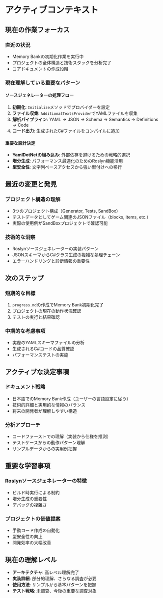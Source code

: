 # アクティブコンテキスト

## 現在の作業フォーカス

### 直近の状況
- Memory Bankの初期化作業を実行中
- プロジェクトの全体構造と技術スタックを分析完了
- コアドキュメントの作成段階

### 現在理解している重要なパターン

#### ソースジェネレーターの処理フロー
1. **初期化**: `Initialize`メソッドでプロバイダーを設定
2. **ファイル収集**: `AdditionalTextsProvider`でYAMLファイルを収集
3. **解析パイプライン**: YAML → JSON → Schema → Semantics → Definitions → Code
4. **コード出力**: 生成されたC#ファイルをコンパイルに追加

#### 重要な設計決定
- **YamlDotNetの組み込み**: 外部依存を避けるための戦略的選択
- **増分生成**: パフォーマンス最適化のためのRoslyn機能活用
- **型安全性**: 文字列ベースアクセスから強い型付けへの移行

## 最近の変更と発見

### プロジェクト構造の理解
- 3つのプロジェクト構成（Generator, Tests, SandBox）
- テストデータとしてゲーム関連のJSONファイル（blocks, items, etc.）
- 実際の使用例がSandBoxプロジェクトで確認可能

### 技術的な洞察
- Roslynソースジェネレーターの実装パターン
- JSONスキーマからC#クラス生成の複雑な処理チェーン
- エラーハンドリングと診断情報の重要性

## 次のステップ

### 短期的な目標
1. `progress.md`の作成でMemory Bank初期化完了
2. プロジェクトの現在の動作状況確認
3. テストの実行と結果確認

### 中期的な考慮事項
- 実際のYAMLスキーマファイルの分析
- 生成されるC#コードの品質確認
- パフォーマンステストの実施

## アクティブな決定事項

### ドキュメント戦略
- 日本語でのMemory Bank作成（ユーザーの言語設定に従う）
- 技術的詳細と実用的な情報のバランス
- 将来の開発者が理解しやすい構造

### 分析アプローチ
- コードファーストでの理解（実装から仕様を推測）
- テストケースからの動作パターン理解
- サンプルデータからの実用例把握

## 重要な学習事項

### Roslynソースジェネレーターの特徴
- ビルド時実行による制約
- 増分生成の重要性
- デバッグの複雑さ

### プロジェクトの価値提案
- 手動コード作成の自動化
- 型安全性の向上
- 開発効率の大幅改善

## 現在の理解レベル
- **アーキテクチャ**: 高レベル理解完了
- **実装詳細**: 部分的理解、さらなる調査が必要
- **使用方法**: サンプルから基本パターンを把握
- **テスト戦略**: 未調査、今後の重要な調査対象